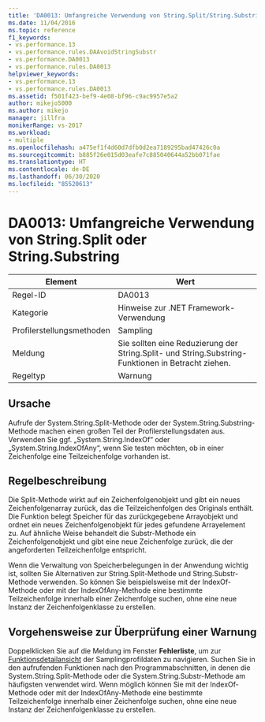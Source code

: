 ```yaml
---
title: 'DA0013: Umfangreiche Verwendung von String.Split/String.Substring | Microsoft-Dokumentation'
ms.date: 11/04/2016
ms.topic: reference
f1_keywords:
- vs.performance.13
- vs.performance.rules.DAAvoidStringSubstr
- vs.performance.DA0013
- vs.performance.rules.DA0013
helpviewer_keywords:
- vs.performance.13
- vs.performance.rules.DA0013
ms.assetid: f501f423-bef9-4e08-bf96-c9ac9957e5a2
author: mikejo5000
ms.author: mikejo
manager: jillfra
monikerRange: vs-2017
ms.workload:
- multiple
ms.openlocfilehash: a475ef1f4d60d7dfb0d2ea7189295bad47426c0a
ms.sourcegitcommit: b885f26e015d03eafe7c885040644a52bb071fae
ms.translationtype: HT
ms.contentlocale: de-DE
ms.lasthandoff: 06/30/2020
ms.locfileid: "85520613"
---
```

# <a name="da0013-high-usage-of-stringsplit-or-stringsubstring"></a>DA0013: Umfangreiche Verwendung von String.Split oder String.Substring

|Element|Wert|
|-|-|
|Regel-ID|DA0013|
|Kategorie|Hinweise zur .NET Framework-Verwendung|
|Profilerstellungsmethoden|Sampling|
|Meldung|Sie sollten eine Reduzierung der String.Split- und String.Substring-Funktionen in Betracht ziehen.|
|Regeltyp|Warnung|

## <a name="cause"></a>Ursache
 Aufrufe der System.String.Split-Methode oder der System.String.Substring-Methode machen einen großen Teil der Profilerstellungsdaten aus. Verwenden Sie ggf. „System.String.IndexOf“ oder „System.String.IndexOfAny“, wenn Sie testen möchten, ob in einer Zeichenfolge eine Teilzeichenfolge vorhanden ist.

## <a name="rule-description"></a>Regelbeschreibung
 Die Split-Methode wirkt auf ein Zeichenfolgenobjekt und gibt ein neues Zeichenfolgenarray zurück, das die Teilzeichenfolgen des Originals enthält. Die Funktion belegt Speicher für das zurückgegebene Arrayobjekt und ordnet ein neues Zeichenfolgenobjekt für jedes gefundene Arrayelement zu. Auf ähnliche Weise behandelt die Substr-Methode ein Zeichenfolgenobjekt und gibt eine neue Zeichenfolge zurück, die der angeforderten Teilzeichenfolge entspricht.

 Wenn die Verwaltung von Speicherbelegungen in der Anwendung wichtig ist, sollten Sie Alternativen zur String.Split-Methode und String.Substr-Methode verwenden. So können Sie beispielsweise mit der IndexOf-Methode oder mit der IndexOfAny-Methode eine bestimmte Teilzeichenfolge innerhalb einer Zeichenfolge suchen, ohne eine neue Instanz der Zeichenfolgenklasse zu erstellen.

## <a name="how-to-investigate-a-warning"></a>Vorgehensweise zur Überprüfung einer Warnung
 Doppelklicken Sie auf die Meldung im Fenster **Fehlerliste**, um zur [Funktionsdetailansicht](../profiling/function-details-view.md) der Samplingprofildaten zu navigieren. Suchen Sie in den aufrufenden Funktionen nach den Programmabschnitten, in denen die System.String.Split-Methode oder die System.String.Substr-Methode am häufigsten verwendet wird. Wenn möglich können Sie mit der IndexOf-Methode oder mit der IndexOfAny-Methode eine bestimmte Teilzeichenfolge innerhalb einer Zeichenfolge suchen, ohne eine neue Instanz der Zeichenfolgenklasse zu erstellen.
